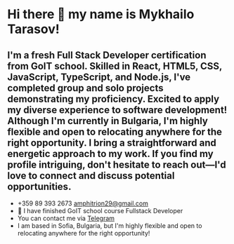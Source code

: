 # Hi there 👋 my name is Mykhailo Tarasov!

## I'm a fresh Full Stack Developer certification from GoIT school. Skilled in React, HTML5, CSS, JavaScript, TypeScript, and Node.js, I've completed group and solo projects demonstrating my proficiency. Excited to apply my diverse experience to software development! Although I'm currently in Bulgaria, I'm highly flexible and open to relocating anywhere for the right opportunity. I bring a straightforward and energetic approach to my work. If you find my profile intriguing, don't hesitate to reach out—I'd love to connect and discuss potential opportunities.


- +359 89 393 2673 amphitrion29@gmail.com 
- 🌱 I have finished GoIT school course Fullstack Developer
- You can contact me via [Telegram](https://t.me/MykhailoTarasov)
- I am based in Sofia, Bulgaria, but I'm highly flexible and open to relocating anywhere for the right opportunity!

